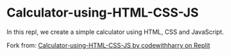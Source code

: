 # Calculator-using-HTML-CSS-JS
In this repl, we create a simple calculator using HTML, CSS and JavaScript.

Fork from:
<a href="https://replit.com/@codewithharry/Calculator-using-HTML-CSS-JS">
Calculator-using-HTML-CSS-JS by codewithharry on Replit
</a>
